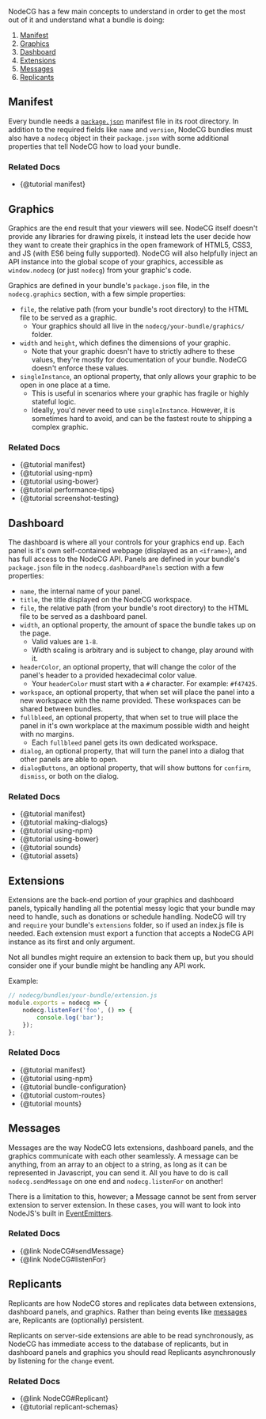 NodeCG has a few main concepts to understand in order to get the most out of it and understand what a bundle is doing:

1. [Manifest](#manifest)
2. [Graphics](#graphics)
3. [Dashboard](#dashboard)
4. [Extensions](#extensions)
5. [Messages](#messages)
6. [Replicants](#replicants)

## Manifest
Every bundle needs a [`package.json`](https://docs.npmjs.com/files/package.json) manifest file in its root directory. In addition to the required fields like `name` and `version`, NodeCG bundles must also have a `nodecg` object in their `package.json` with some additional properties that tell NodeCG how to load your bundle.

### Related Docs
- {@tutorial manifest}

## Graphics
Graphics are the end result that your viewers will see. NodeCG itself doesn't provide any libraries for drawing pixels, it instead lets the user decide how they want to create their graphics in the open framework of HTML5, CSS3, and JS (with ES6 being fully supported). NodeCG will also helpfully inject an API instance into the global scope of your graphics, accessible as `window.nodecg` (or just `nodecg`) from your graphic's code.

Graphics are defined in your bundle's `package.json` file, in the `nodecg.graphics` section, with a few simple properties:
  - `file`, the relative path (from your bundle's root directory) to the HTML file to be served as a graphic.
    - Your graphics should all live in the `nodecg/your-bundle/graphics/` folder.
  - `width` and `height`, which defines the dimensions of your graphic.
    - Note that your graphic doesn't have to strictly adhere to these values, they're mostly for documentation of your bundle. NodeCG doesn't enforce these values.
  - `singleInstance`, an optional property, that only allows your graphic to be open in one place at a time.
    - This is useful in scenarios where your graphic has fragile or highly stateful logic.
    - Ideally, you'd never need to use `singleInstance`. However, it is sometimes hard to avoid, and can be the fastest route to shipping a complex graphic.
    
### Related Docs
- {@tutorial manifest}
- {@tutorial using-npm}
- {@tutorial using-bower}
- {@tutorial performance-tips}
- {@tutorial screenshot-testing}

## Dashboard
The dashboard is where all your controls for your graphics end up. Each panel is it's own self-contained webpage (displayed as an `<iframe>`), and has full access to the NodeCG API. Panels are defined in your bundle's `package.json` file in the `nodecg.dashboardPanels` section with a few properties:
  - `name`, the internal name of your panel.
  - `title`, the title displayed on the NodeCG workspace.
  - `file`, the relative path (from your bundle's root directory) to the HTML file to be served as a dashboard panel.
  - `width`, an optional property, the amount of space the bundle takes up on the page.
    - Valid values are `1-8`.
    - Width scaling is arbitrary and is subject to change, play around with it.
  - `headerColor`, an optional property, that will change the color of the panel's header to a provided hexadecimal color value.
    - Your `headerColor` must start with a `#` character. For example: `#f47425`.
  - `workspace`, an optional property, that when set will place the panel into a new workspace with the name provided. These workspaces can be shared between bundles.
  - `fullbleed`, an optional property, that when set to true will place the panel in it's own workplace at the maximum possible width and height with no margins.
    - Each `fullbleed` panel gets its own dedicated workspace.
  - `dialog`, an optional property, that will turn the panel into a dialog that other panels are able to open.
  - `dialogButtons`, an optional property, that will show buttons for `confirm`, `dismiss`, or both on the dialog.
  
### Related Docs
- {@tutorial manifest}
- {@tutorial making-dialogs}
- {@tutorial using-npm}
- {@tutorial using-bower}
- {@tutorial sounds}
- {@tutorial assets}

## Extensions
Extensions are the back-end portion of your graphics and dashboard panels, typically handling all the potential messy logic that your bundle may need to handle, such as donations or schedule handling. NodeCG will try and `require` your bundle's `extensions` folder, so if used an index.js file is needed. Each extension must export a function that accepts a NodeCG API instance as its first and only argument.

Not all bundles might require an extension to back them up, but you should consider one if your bundle might be handling any API work.

Example:
```js
// nodecg/bundles/your-bundle/extension.js
module.exports = nodecg => {
    nodecg.listenFor('foo', () => {
        console.log('bar');
    });
};
```

### Related Docs
- {@tutorial manifest}
- {@tutorial using-npm}
- {@tutorial bundle-configuration}
- {@tutorial custom-routes}
- {@tutorial mounts}

## Messages
Messages are the way NodeCG lets extensions, dashboard panels, and the graphics communicate with each other seamlessly. A message can be anything, from an array to an object to a string, as long as it can be represented in Javascript, you can send it. All you have to do is call `nodecg.sendMessage` on one end and `nodecg.listenFor` on another!

There is a limitation to this, however; a Message cannot be sent from server extension to server extension. In these cases, you will want to look into NodeJS's built in [EventEmitters](https://nodejs.org/dist/latest-v10.x/docs/api/events.html#events_class_eventemitter).

### Related Docs
- {@link NodeCG#sendMessage}
- {@link NodeCG#listenFor}

## Replicants
Replicants are how NodeCG stores and replicates data between extensions, dashboard panels, and graphics. Rather than being events like [messages](#messages) are, Replicants are (optionally) persistent.

Replicants on server-side extensions are able to be read synchronously, as NodeCG has immediate access to the database of replicants, but in dashboard panels and graphics you should read Replicants asynchronously by listening for the `change` event.

### Related Docs
- {@link NodeCG#Replicant}
- {@tutorial replicant-schemas}
